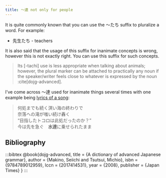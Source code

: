 ```yaml
---
title: 〜達 not only for people
---
```


It is quite commonly known that you can use the 〜たち suffix to pluralize a word. For example:
- 先生たち - teachers

It is also said that the usage of this suffix for inanimate concepts is wrong, however this is not exactly right. You can use this suffix for such concepts.

> Its [-tachi] use is less appropriate when talking about animals; however, the plural marker can be attached to practically any noun if the speaker/writer feels close to whatever is expressed by the noun :cite[dojg-advanced].

I've come across 〜達 used for inanimate things several times with one example being [lyrics of a song](https://en.touhouwiki.net/wiki/Lyrics:_That_Full_Moon_Over_the_Haunted_Ship):

> 何処までも続く溟い海の終わりで  
  奈落への滝が嗤い続け轟く  
  “目指したトコロは此処だったのか？”  
  今は先を急ぐ　**水達**に乗せられたまま  


## Bibliography

:::bibtex
@book{dojg-advanced,
  title     = {A dictionary of advanced Japanese grammar},
  author    = {Makino, Seiichi and Tsutsui, Michio},
  isbn      = {9784789012959},
  lccn      = {2017414531},
  year      = {2008},
  publisher = {Japan Times}
}
:::
